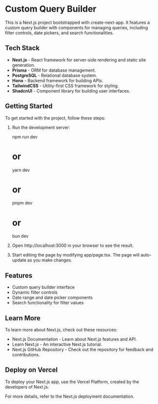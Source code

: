 # Custom Query Builder

This is a Next.js project bootstrapped with create-next-app. It features a custom query builder with components for managing queries, including filter controls, date pickers, and search functionalities.

## Tech Stack

- **Next.js** - React framework for server-side rendering and static site generation.
- **Prisma** - ORM for database management.
- **PostgreSQL** - Relational database system.
- **Hono** - Backend framework for building APIs.
- **TailwindCSS** - Utility-first CSS framework for styling.
- **ShadcnUI** - Component library for building user interfaces.

## Getting Started

To get started with the project, follow these steps:

1. Run the development server:

   npm run dev
   # or
   yarn dev
   # or
   pnpm dev
   # or
   bun dev

2. Open http://localhost:3000 in your browser to see the result.

3. Start editing the page by modifying app/page.tsx. The page will auto-update as you make changes.

## Features

- Custom query builder interface
- Dynamic filter controls
- Date range and date picker components
- Search functionality for filter values

## Learn More

To learn more about Next.js, check out these resources:

- Next.js Documentation - Learn about Next.js features and API.
- Learn Next.js - An interactive Next.js tutorial.
- Next.js GitHub Repository - Check out the repository for feedback and contributions.

## Deploy on Vercel

To deploy your Next.js app, use the Vercel Platform, created by the developers of Next.js.

For more details, refer to the Next.js deployment documentation.
